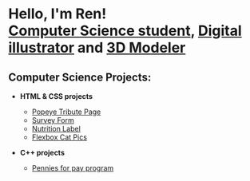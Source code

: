 <h1>Hello, I'm Ren! <br/><a href="https://github.com/Lauren-Barrette">Computer Science student</a>, <a href="https://laurenbarrette.my.canva.site/">Digital illustrator</a> and <a href="https://devforum.roblox.com/t/misspyro-portfolio/748465">3D Modeler</a> </h1>

<h2> Computer Science Projects:</h2>

- <b>HTML & CSS projects</b>
  - [Popeye Tribute Page](https://github.com/Lauren-Barrette/PopeyeTrubitePage)
  - [Survey Form](https://github.com/Lauren-Barrette/Survey-Form)
  - [Nutrition Label](https://github.com/Lauren-Barrette/Nutrition-Label)
  - [Flexbox Cat Pics](https://github.com/Lauren-Barrette/Flexbox-Cat-Images)

- <b>C++ projects</b>
  - [Pennies for pay program](https://github.com/Lauren-Barrette/Pennies-for-pay-program/tree/main)






